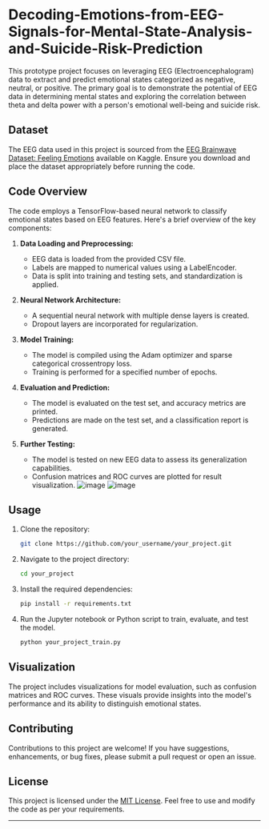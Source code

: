 # Decoding-Emotions-from-EEG-Signals-for-Mental-State-Analysis-and-Suicide-Risk-Prediction


This prototype project focuses on leveraging EEG (Electroencephalogram) data to extract and predict emotional states categorized as negative, neutral, or positive. The primary goal is to demonstrate the potential of EEG data in determining mental states and exploring the correlation between theta and delta power with a person's emotional well-being and suicide risk.

## Dataset

The EEG data used in this project is sourced from the [EEG Brainwave Dataset: Feeling Emotions](https://www.kaggle.com/datasets/birdy654/eeg-brainwave-dataset-feeling-emotions) available on Kaggle. Ensure you download and place the dataset appropriately before running the code.

## Code Overview

The code employs a TensorFlow-based neural network to classify emotional states based on EEG features. Here's a brief overview of the key components:

1. **Data Loading and Preprocessing:**
   - EEG data is loaded from the provided CSV file.
   - Labels are mapped to numerical values using a LabelEncoder.
   - Data is split into training and testing sets, and standardization is applied.

2. **Neural Network Architecture:**
   - A sequential neural network with multiple dense layers is created.
   - Dropout layers are incorporated for regularization.

3. **Model Training:**
   - The model is compiled using the Adam optimizer and sparse categorical crossentropy loss.
   - Training is performed for a specified number of epochs.

4. **Evaluation and Prediction:**
   - The model is evaluated on the test set, and accuracy metrics are printed.
   - Predictions are made on the test set, and a classification report is generated.

5. **Further Testing:**
   - The model is tested on new EEG data to assess its generalization capabilities.
   - Confusion matrices and ROC curves are plotted for result visualization.
![image](https://github.com/shivamkapoor172002/Decoding-Emotions-from-EEG-Signals-for-Mental-State-Analysis-and-Suicide-Risk-Prediction/assets/92868323/502b2c79-97d1-43a6-88d0-e7d0a8d9cfaa) ![image](https://github.com/shivamkapoor172002/Decoding-Emotions-from-EEG-Signals-for-Mental-State-Analysis-and-Suicide-Risk-Prediction/assets/92868323/e1b5cd2c-f0b7-4929-b62a-249224910e31)


     

## Usage

1. Clone the repository:

   ```bash
   git clone https://github.com/your_username/your_project.git
   ```

2. Navigate to the project directory:

   ```bash
   cd your_project
   ```

3. Install the required dependencies:

   ```bash
   pip install -r requirements.txt
   ```

4. Run the Jupyter notebook or Python script to train, evaluate, and test the model.

   ```bash
   python your_project_train.py
   ```

## Visualization

The project includes visualizations for model evaluation, such as confusion matrices and ROC curves. These visuals provide insights into the model's performance and its ability to distinguish emotional states.

## Contributing

Contributions to this project are welcome! If you have suggestions, enhancements, or bug fixes, please submit a pull request or open an issue.

## License

This project is licensed under the [MIT License](LICENSE). Feel free to use and modify the code as per your requirements.

---

